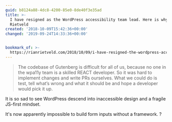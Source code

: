 ```yaml
---
guid: b8124a88-4dc8-4200-85e0-8de40f3e35ad
title: >-
  I have resigned as the WordPress accessibility team lead. Here is why. - Rian
  Rietveld
created: '2018-10-09T15:42:36+00:00'
changed: '2019-09-24T14:33:36+00:00'


bookmark_of: >-
  https://rianrietveld.com/2018/10/09/i-have-resigned-the-wordpress-accessibility-team/
---
```



> The codebase of Gutenberg is difficult for all of us, because no one in the wpa11y team is a skilled REACT developer. So it was hard to implement changes and write PRs ourselves. What we could do is test, tell what’s wrong and what it should be and hope a developer would pick it up.

It is so sad to see WordPress descend into inaccessible design and a fragile JS-first mindset. 

It's now apparently impossible to build form inputs without a framework. ?
